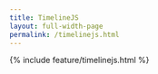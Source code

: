 ```yaml
---
title: TimelineJS
layout: full-width-page
permalink: /timelinejs.html
---
```

{% include feature/timelinejs.html %}
